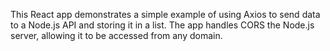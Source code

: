 This React app demonstrates a simple example of using Axios to send data to a Node.js API and storing it in a list. The app handles CORS the Node.js server, allowing it to be accessed from any domain.